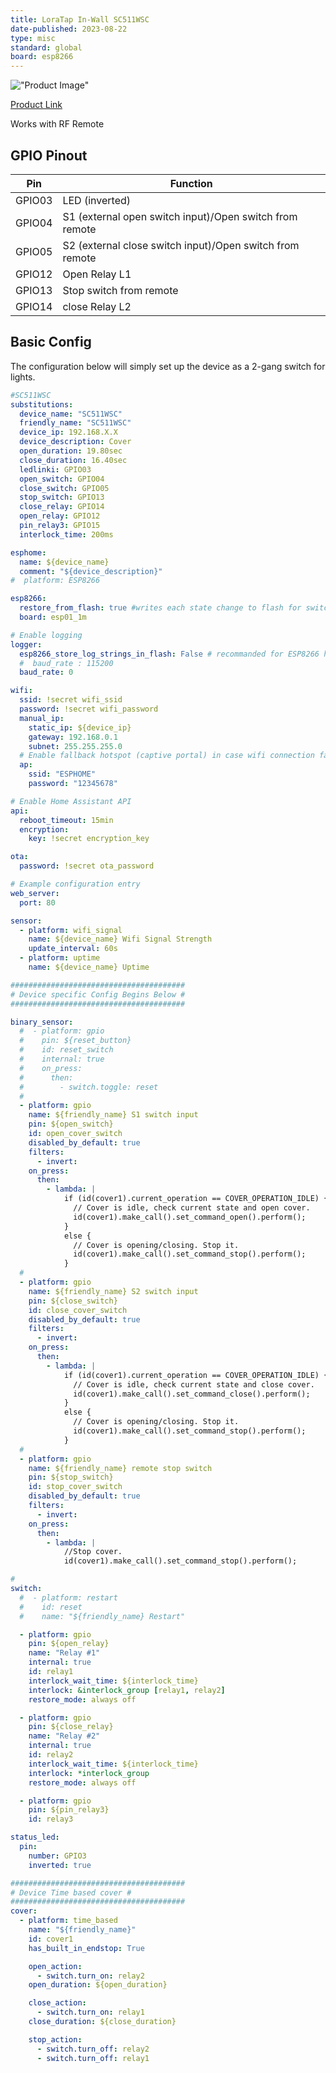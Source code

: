 ```yaml
---
title: LoraTap In-Wall SC511WSC
date-published: 2023-08-22
type: misc
standard: global
board: esp8266
---
```


!["Product Image"](image.png "Product Image")

[Product Link](https://www.loratap.com/tuya-smart-life-wifi-curtain-blind-switch-module-with-remote-for-roller-shutter-electric-motor-google-home-aelxa-echo-smart-home-p0109.html)

Works with RF Remote

## GPIO Pinout

| Pin    | Function                                                 |
| ------ | -------------------------------------------------------- |
| GPIO03 | LED (inverted)                                           |
| GPIO04 | S1 (external open switch input)/Open switch from remote  |
| GPIO05 | S2 (external close switch input)/Open switch from remote |
| GPIO12 | Open Relay L1                                            |
| GPIO13 | Stop switch from remote                                  |
| GPIO14 | close Relay L2                                           |

## Basic Config

The configuration below will simply set up the device as a 2-gang switch for lights.

```yaml
#SC511WSC
substitutions:
  device_name: "SC511WSC"
  friendly_name: "SC511WSC"
  device_ip: 192.168.X.X
  device_description: Cover
  open_duration: 19.80sec
  close_duration: 16.40sec
  ledlinki: GPIO03
  open_switch: GPIO04
  close_switch: GPIO05
  stop_switch: GPIO13
  close_relay: GPIO14
  open_relay: GPIO12
  pin_relay3: GPIO15
  interlock_time: 200ms

esphome:
  name: ${device_name}
  comment: "${device_description}"
#  platform: ESP8266

esp8266:
  restore_from_flash: true #writes each state change to flash for switch or light with restore_mode: RESTORE_DEFAULT_OFF/ON, see https://esphome.io/components/esphome.html#esp8266-restore-from-flash
  board: esp01_1m

# Enable logging
logger:
  esp8266_store_log_strings_in_flash: False # recommanded for ESP8266 https://esphome.io/components/sensor/custom.html
  #  baud_rate : 115200
  baud_rate: 0

wifi:
  ssid: !secret wifi_ssid
  password: !secret wifi_password
  manual_ip:
    static_ip: ${device_ip}
    gateway: 192.168.0.1
    subnet: 255.255.255.0
  # Enable fallback hotspot (captive portal) in case wifi connection fails
  ap:
    ssid: "ESPHOME"
    password: "12345678"

# Enable Home Assistant API
api:
  reboot_timeout: 15min
  encryption:
    key: !secret encryption_key

ota:
  password: !secret ota_password

# Example configuration entry
web_server:
  port: 80

sensor:
  - platform: wifi_signal
    name: ${device_name} Wifi Signal Strength
    update_interval: 60s
  - platform: uptime
    name: ${device_name} Uptime

#######################################
# Device specific Config Begins Below #
#######################################

binary_sensor:
  #  - platform: gpio
  #    pin: ${reset_button}
  #    id: reset_switch
  #    internal: true
  #    on_press:
  #      then:
  #        - switch.toggle: reset
  #
  - platform: gpio
    name: ${friendly_name} S1 switch input
    pin: ${open_switch}
    id: open_cover_switch
    disabled_by_default: true
    filters:
      - invert:
    on_press:
      then:
        - lambda: |
            if (id(cover1).current_operation == COVER_OPERATION_IDLE) {
              // Cover is idle, check current state and open cover.
              id(cover1).make_call().set_command_open().perform();
            }
            else {
              // Cover is opening/closing. Stop it.
              id(cover1).make_call().set_command_stop().perform();
            }
  #
  - platform: gpio
    name: ${friendly_name} S2 switch input
    pin: ${close_switch}
    id: close_cover_switch
    disabled_by_default: true
    filters:
      - invert:
    on_press:
      then:
        - lambda: |
            if (id(cover1).current_operation == COVER_OPERATION_IDLE) {
              // Cover is idle, check current state and close cover.
              id(cover1).make_call().set_command_close().perform();
            }
            else {
              // Cover is opening/closing. Stop it.
              id(cover1).make_call().set_command_stop().perform();
            }
  #
  - platform: gpio
    name: ${friendly_name} remote stop switch
    pin: ${stop_switch}
    id: stop_cover_switch
    disabled_by_default: true
    filters:
      - invert:
    on_press:
      then:
        - lambda: |
            //Stop cover.
            id(cover1).make_call().set_command_stop().perform();

#
switch:
  #  - platform: restart
  #    id: reset
  #    name: "${friendly_name} Restart"

  - platform: gpio
    pin: ${open_relay}
    name: "Relay #1"
    internal: true
    id: relay1
    interlock_wait_time: ${interlock_time}
    interlock: &interlock_group [relay1, relay2]
    restore_mode: always off

  - platform: gpio
    pin: ${close_relay}
    name: "Relay #2"
    internal: true
    id: relay2
    interlock_wait_time: ${interlock_time}
    interlock: *interlock_group
    restore_mode: always off

  - platform: gpio
    pin: ${pin_relay3}
    id: relay3

status_led:
  pin:
    number: GPIO3
    inverted: true

#######################################
# Device Time based cover #
#######################################
cover:
  - platform: time_based
    name: "${friendly_name}"
    id: cover1
    has_built_in_endstop: True

    open_action:
      - switch.turn_on: relay2
    open_duration: ${open_duration}

    close_action:
      - switch.turn_on: relay1
    close_duration: ${close_duration}

    stop_action:
      - switch.turn_off: relay2
      - switch.turn_off: relay1
```
